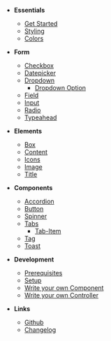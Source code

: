- **Essentials**

  - [Get Started](home.md)
  - [Styling](docs/essentials/styling.md)
  - [Colors](docs/essentials/colors.md)

- **Form**

  - [Checkbox](docs/elements/checkbox.md)
  - [Datepicker](components/datepicker/readme.md)
  - [Dropdown](components/dropdown/readme.md)
    - [Dropdown Option](components/dropdown-option/readme.md)
  - [Field](components/bal-field/readme.md)
  - [Input](docs/elements/input.md)
  - [Radio](docs/elements/radio.md)
  - [Typeahead](components/dropdown/readme.md?id=typeahead)
  
- **Elements**

  - [Box](docs/elements/box.md)
  - [Content](docs/elements/content.md)
  - [Icons](docs/elements/icon.md)
  - [Image](docs/elements/image.md)
  - [Title](docs/elements/title.md)

- **Components**

  - [Accordion](components/accordion/readme.md)
  - [Button](components/button/readme.md)
  - [Spinner](components/bal-spinner/readme.md)
  - [Tabs](components/tabs/readme.md)
    - [Tab-Item](components/tab-item/readme.md)
  - [Tag](components/bal-tag/readme.md)
  - [Toast](components/bal-toast/readme.md)

- **Development**

  - [Prerequisites](docs/development/prerequisites.md)
  - [Setup](docs/development/setup.md)
  - [Write your own Component](docs/development/component.md)
  - [Write your own Controller](docs/development/controller.md)

- **Links**

  - [Github](https://github.com/hirsch88/bal-ui-library)
  - [Changelog](https://github.com/hirsch88/bal-ui-library/releases)
